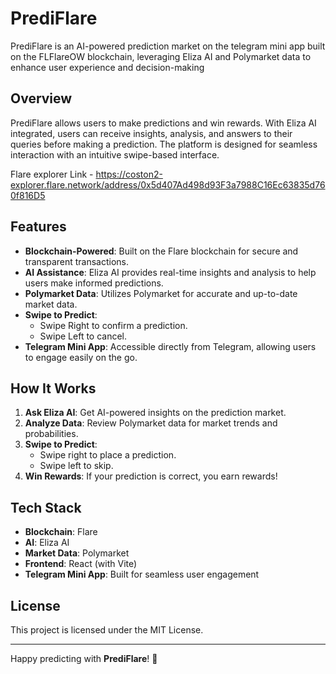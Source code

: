 # PrediFlare

PrediFlare is an AI-powered prediction market on the telegram mini app built on the FLFlareOW blockchain, leveraging Eliza AI and Polymarket data to enhance user experience and decision-making

## Overview

PrediFlare allows users to make predictions and win rewards. With Eliza AI integrated, users can receive insights, analysis, and answers to their queries before making a prediction. The platform is designed for seamless interaction with an intuitive swipe-based interface.

Flare explorer Link - https://coston2-explorer.flare.network/address/0x5d407Ad498d93F3a7988C16Ec63835d760f816D5

## Features

- **Blockchain-Powered**: Built on the Flare blockchain for secure and transparent transactions.
- **AI Assistance**: Eliza AI provides real-time insights and analysis to help users make informed predictions.
- **Polymarket Data**: Utilizes Polymarket for accurate and up-to-date market data.
- **Swipe to Predict**:
  - Swipe Right to confirm a prediction.
  - Swipe Left to cancel.
- **Telegram Mini App**: Accessible directly from Telegram, allowing users to engage easily on the go.

## How It Works

1. **Ask Eliza AI**: Get AI-powered insights on the prediction market.
2. **Analyze Data**: Review Polymarket data for market trends and probabilities.
3. **Swipe to Predict**:
   - Swipe right to place a prediction.
   - Swipe left to skip.
4. **Win Rewards**: If your prediction is correct, you earn rewards!

## Tech Stack

- **Blockchain**: Flare
- **AI**: Eliza AI
- **Market Data**: Polymarket
- **Frontend**: React (with Vite)
- **Telegram Mini App**: Built for seamless user engagement

## License

This project is licensed under the MIT License.

---

Happy predicting with **PrediFlare**! 🚀
